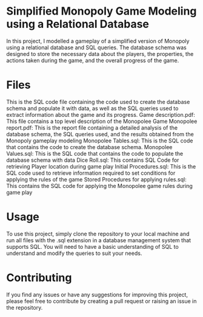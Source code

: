 
# Simplified Monopoly Game Modeling using a Relational Database
In this project, I modelled a gameplay of a simplified version of Monopoly using a relational database and SQL queries.
The database schema was designed to store the necessary data about the players, the properties, the actions taken during the game, and the overall progress of the game.

# Files
This is the SQL code file containing the code used to create the database schema and populate it with data, as well as the SQL queries used to extract information about the game and its progress.
Game description.pdf: This file contains a top level description of the Monopolee Game
Monopolee report.pdf: This is the report file containing a detailed analysis of the database schema, the SQL queries used, and the results obtained from the Monopoly gameplay modeling
Monopolee Tables.sql: This is the SQL code that contains the code to create the database schema.
Monopolee Values.sql: This is the SQL code that contains the code to populate the database schema with data
Dice Roll.sql: This contains SQL Code for retrieving Player location during game play
Initial Procedures.sql: This is the SQL code used to retrieve information required to set conditions for applying the rules of the game
Stored Procedures for applying rules.sql: This contains the SQL code for applying the Monopolee game rules during game play

# Usage
To use this project, simply clone the repository to your local machine and run all files with the .sql extension in a database management system that supports SQL. You will need to have a basic understanding of SQL to understand and modify the queries to suit your needs.

# Contributing
If you find any issues or have any suggestions for improving this project, please feel free to contribute by creating a pull request or raising an issue in the repository.
